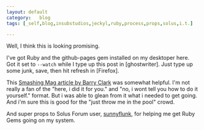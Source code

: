 ```yaml
---
layout:	default
category:	blog
tags: [_self,blog,insubstudios,jeckyl,ruby,process,props,solus,i.t.]

---
```


Well, I think this is looking promising.

I've got Ruby and the github-pages gem installed on my desktoper here. Got it set to `--watch` while I type up this post in [ghostwriter]. Just type up some junk, save, then hit refresh in [Firefox].

This [Smashing Mag article by Barry Clark](https://www.smashingmagazine.com/2014/08/build-blog-jekyll-github-pages/) was somewhat helpful. I'm not really a fan of the "here, i did it for you." and "no, i wont tell you how to do it yourself." format. But i was able to glean from it what i needed to get going. And i'm sure this is good for the "just throw me in the pool" crowd.

And super props to Solus Forum user, [sunnyflunk](https://solus-project.com/forums/viewtopic.php?t=3353), for helping me get Ruby Gems going on my system.

